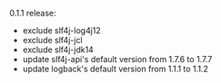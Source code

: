 0.1.1 release:

* exclude slf4j-log4j12
* exclude slf4j-jcl
* exclude slf4j-jdk14
* update slf4j-api's default version from 1.7.6 to 1.7.7
* update logback's default version  from 1.1.1 to 1.1.2
